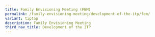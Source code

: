 ```yaml
---
title: Family Envisioning Meeting (FEM)
permalink: /family-envisioning-meeting/development-of-the-itp/fem/
variant: tiptap
description: Family Envisioning Meeting
third_nav_title: Development of the ITP
---
```

<p></p>